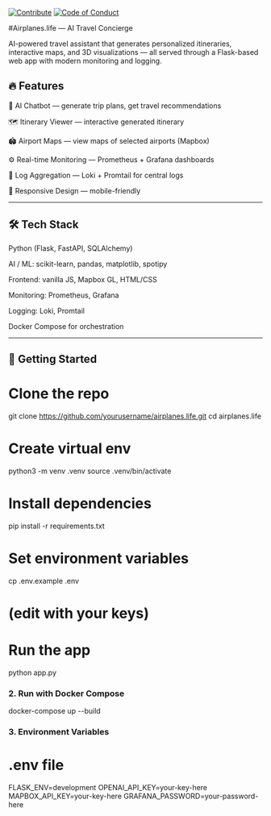 [![Contribute](https://img.shields.io/badge/Contribute-Here-blue)](CONTRIBUTING.md)
[![Code of Conduct](https://img.shields.io/badge/CoC-Important-red)](CODE_OF_CONDUCT.md)

#Airplanes.life — AI Travel Concierge

AI-powered travel assistant that generates personalized itineraries, interactive maps, and 3D visualizations — all served through a Flask-based web app with modern monitoring and logging.

## 🔥 Features

🤖 AI Chatbot — generate trip plans, get travel recommendations

🗺️ Itinerary Viewer — interactive generated itinerary

🏟️ Airport Maps — view maps of selected airports (Mapbox)

⚙️ Real-time Monitoring — Prometheus + Grafana dashboards

📜 Log Aggregation — Loki + Promtail for central logs

📱 Responsive Design — mobile-friendly

---

## 🛠 Tech Stack

Python (Flask, FastAPI, SQLAlchemy)

AI / ML: scikit-learn, pandas, matplotlib, spotipy

Frontend: vanilla JS, Mapbox GL, HTML/CSS

Monitoring: Prometheus, Grafana

Logging: Loki, Promtail

Docker Compose for orchestration

---

## 🚀 Getting Started

# Clone the repo
  git clone https://github.com/yourusername/airplanes.life.git
  cd airplanes.life

# Create virtual env
  python3 -m venv .venv
  source .venv/bin/activate

# Install dependencies
  pip install -r requirements.txt

# Set environment variables
  cp .env.example .env
  # (edit with your keys)

# Run the app
  python app.py

### 2. Run with Docker Compose
  docker-compose up --build

### 3. Environment Variables
  # .env file
  FLASK_ENV=development
  OPENAI_API_KEY=your-key-here
  MAPBOX_API_KEY=your-key-here
  GRAFANA_PASSWORD=your-password-here






 



